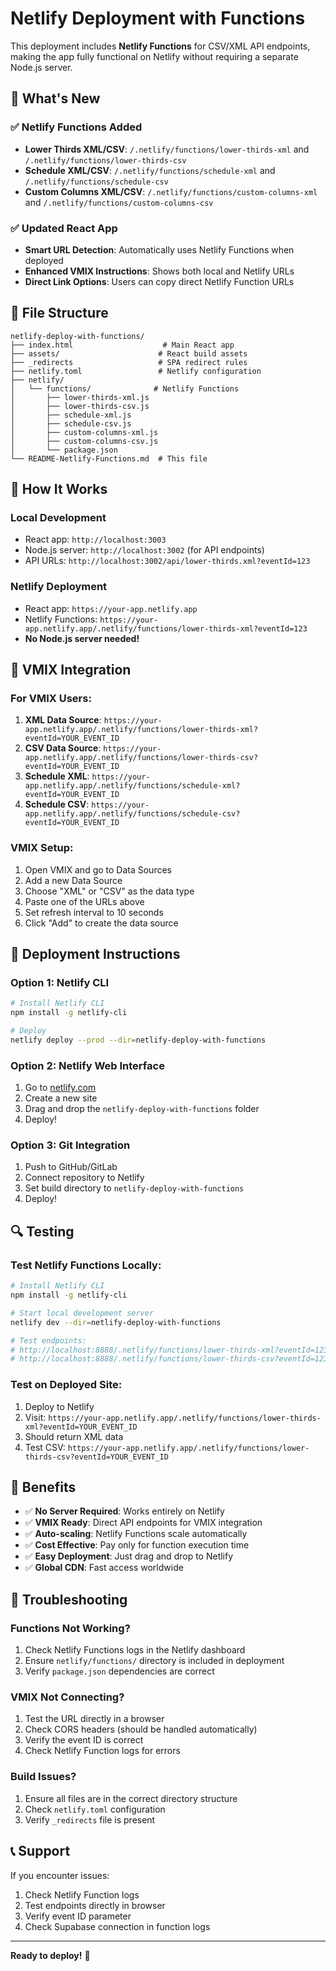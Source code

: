 # Netlify Deployment with Functions

This deployment includes **Netlify Functions** for CSV/XML API endpoints, making the app fully functional on Netlify without requiring a separate Node.js server.

## 🚀 What's New

### ✅ Netlify Functions Added
- **Lower Thirds XML/CSV**: `/.netlify/functions/lower-thirds-xml` and `/.netlify/functions/lower-thirds-csv`
- **Schedule XML/CSV**: `/.netlify/functions/schedule-xml` and `/.netlify/functions/schedule-csv`
- **Custom Columns XML/CSV**: `/.netlify/functions/custom-columns-xml` and `/.netlify/functions/custom-columns-csv`

### ✅ Updated React App
- **Smart URL Detection**: Automatically uses Netlify Functions when deployed
- **Enhanced VMIX Instructions**: Shows both local and Netlify URLs
- **Direct Link Options**: Users can copy direct Netlify Function URLs

## 📁 File Structure

```
netlify-deploy-with-functions/
├── index.html                    # Main React app
├── assets/                      # React build assets
├── _redirects                   # SPA redirect rules
├── netlify.toml                 # Netlify configuration
├── netlify/
│   └── functions/              # Netlify Functions
│       ├── lower-thirds-xml.js
│       ├── lower-thirds-csv.js
│       ├── schedule-xml.js
│       ├── schedule-csv.js
│       ├── custom-columns-xml.js
│       ├── custom-columns-csv.js
│       └── package.json
└── README-Netlify-Functions.md  # This file
```

## 🔧 How It Works

### Local Development
- React app: `http://localhost:3003`
- Node.js server: `http://localhost:3002` (for API endpoints)
- API URLs: `http://localhost:3002/api/lower-thirds.xml?eventId=123`

### Netlify Deployment
- React app: `https://your-app.netlify.app`
- Netlify Functions: `https://your-app.netlify.app/.netlify/functions/lower-thirds-xml?eventId=123`
- **No Node.js server needed!**

## 🎯 VMIX Integration

### For VMIX Users:
1. **XML Data Source**: `https://your-app.netlify.app/.netlify/functions/lower-thirds-xml?eventId=YOUR_EVENT_ID`
2. **CSV Data Source**: `https://your-app.netlify.app/.netlify/functions/lower-thirds-csv?eventId=YOUR_EVENT_ID`
3. **Schedule XML**: `https://your-app.netlify.app/.netlify/functions/schedule-xml?eventId=YOUR_EVENT_ID`
4. **Schedule CSV**: `https://your-app.netlify.app/.netlify/functions/schedule-csv?eventId=YOUR_EVENT_ID`

### VMIX Setup:
1. Open VMIX and go to Data Sources
2. Add a new Data Source
3. Choose "XML" or "CSV" as the data type
4. Paste one of the URLs above
5. Set refresh interval to 10 seconds
6. Click "Add" to create the data source

## 🚀 Deployment Instructions

### Option 1: Netlify CLI
```bash
# Install Netlify CLI
npm install -g netlify-cli

# Deploy
netlify deploy --prod --dir=netlify-deploy-with-functions
```

### Option 2: Netlify Web Interface
1. Go to [netlify.com](https://netlify.com)
2. Create a new site
3. Drag and drop the `netlify-deploy-with-functions` folder
4. Deploy!

### Option 3: Git Integration
1. Push to GitHub/GitLab
2. Connect repository to Netlify
3. Set build directory to `netlify-deploy-with-functions`
4. Deploy!

## 🔍 Testing

### Test Netlify Functions Locally:
```bash
# Install Netlify CLI
npm install -g netlify-cli

# Start local development server
netlify dev --dir=netlify-deploy-with-functions

# Test endpoints:
# http://localhost:8888/.netlify/functions/lower-thirds-xml?eventId=123
# http://localhost:8888/.netlify/functions/lower-thirds-csv?eventId=123
```

### Test on Deployed Site:
1. Deploy to Netlify
2. Visit: `https://your-app.netlify.app/.netlify/functions/lower-thirds-xml?eventId=YOUR_EVENT_ID`
3. Should return XML data
4. Test CSV: `https://your-app.netlify.app/.netlify/functions/lower-thirds-csv?eventId=YOUR_EVENT_ID`

## 🎉 Benefits

- ✅ **No Server Required**: Works entirely on Netlify
- ✅ **VMIX Ready**: Direct API endpoints for VMIX integration
- ✅ **Auto-scaling**: Netlify Functions scale automatically
- ✅ **Cost Effective**: Pay only for function execution time
- ✅ **Easy Deployment**: Just drag and drop to Netlify
- ✅ **Global CDN**: Fast access worldwide

## 🔧 Troubleshooting

### Functions Not Working?
1. Check Netlify Functions logs in the Netlify dashboard
2. Ensure `netlify/functions/` directory is included in deployment
3. Verify `package.json` dependencies are correct

### VMIX Not Connecting?
1. Test the URL directly in a browser
2. Check CORS headers (should be handled automatically)
3. Verify the event ID is correct
4. Check Netlify Function logs for errors

### Build Issues?
1. Ensure all files are in the correct directory structure
2. Check `netlify.toml` configuration
3. Verify `_redirects` file is present

## 📞 Support

If you encounter issues:
1. Check Netlify Function logs
2. Test endpoints directly in browser
3. Verify event ID parameter
4. Check Supabase connection in function logs

---

**Ready to deploy!** 🚀
